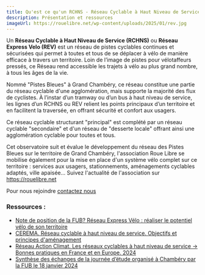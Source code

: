 ```yaml
---
title: Qu'est ce qu'un RCHNS - Réseau Cyclable à Haut Niveau de Service ?
description: Présentation et ressources
imageUrl: https://rouelibre.net/wp-content/uploads/2025/01/rev.jpg
---
```


Un <strong>Réseau Cyclable à Haut Niveau de Service (RCHNS)</strong>  ou <strong>Réseau Express Velo (REV)</strong> est un réseau de pistes cyclables continues et sécurisées qui permet à toutes et tous de se déplacer à vélo de manière efficace à travers un territoire. Loin de l’image de pistes pour vélotaffeurs pressés, ce Réseau rend accessible les trajets à vélo au plus grand nombre, à tous les âges de la vie.

Nommé "Pistes Bleues" à Grand Chambéry, ce réseau constitue une partie du réseau cyclable d'une agglomération, mais supporte la majorité des flux de cyclistes. À l’instar d’un tramway ou d’un bus à haut niveau de service, les lignes d’un RCHNS ou REV relient les points principaux d’un territoire et en facilitent la traversée, en offrant sécurité et confort aux usagers. 

Ce réseau cyclable structurant "principal" est complété par un réseau cyclable "secondaire" et d'un réseau de "desserte locale" offrant ainsi une agglomération cyclable pour toutes et tous.

Cet observatoire suit et évalue le développement du réseau des Pistes Bleues sur le territoire de Grand Chambéry, l'association Roue Libre se mobilise également pour la mise en place d'un système vélo complet sur ce territoire : services aux usagers, stationnements, aménagements cyclables adaptés, ville apaisée...
Suivez l'actualité de l'association sur https://rouelibre.net

Pour nous rejoindre <a href="https://rouelibre.net/#anchor-contact" target="_blank"> contactez nous</a>

### Ressources :
- <a href="https://www.fub.fr/sites/fub/files/fub_note-position_rev_241017_web.pdf" target="_blank">Note de position de la FUB? Réseau Express Vélo : réaliser le potentiel vélo de son territoire </a>
- <a href="https://www.au5v.fr/wp-content/uploads/2024/10/fi03316_velo_n35_reseau_cyclable_hns.pdf" target="_blank">CEREMA. Réseau cyclable à haut niveau de service. Objectifs et principes d'aménagement</a>
- <a href="https://reseauactionclimat.org/wp-content/uploads/2024/01/rac_bp_reseauxcycl_pages.pdf" target="_blank">Réseau Action Climat. Les réseaux cyclables à haut niveau de service -> Bonnes pratiques en France et en Europe. 2024</a>
- <a href="https://www.fub.fr/fub/actualites/reseau-express-velo-concept-transposable-dela-grandes-metropoles" target="_blank">Synthèse des échanges de la journée d’étude organisé à Chambéry par la FUB le 18 janvier 2024 </a>